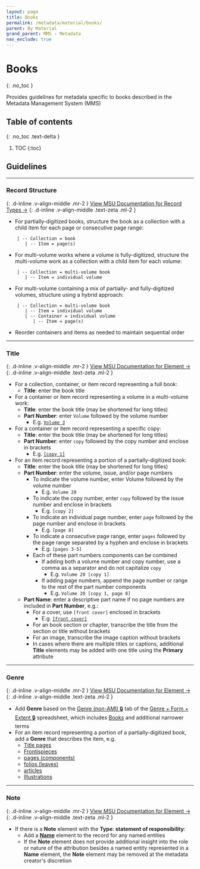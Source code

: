 ```yaml
---
layout: page
title: Books
permalink: /metadata/material/books/
parent: By Material
grand_parent: MMS › Metadata
nav_exclude: true
---
```


# Books
{: .no_toc }

Provides guidelines for metadata specific to books described in the Metadata Management System (MMS)

## Table of contents
{: .no_toc .text-delta }

1. TOC
{:toc}

## Guidelines

---

### Record Structure
{: .d-inline .v-align-middle .mr-2 }
[View MSU Documentation for Record Types →](/metadata-documentation/metadata/record-type/)
{: .d-inline .v-align-middle .text-zeta .ml-2 }

- For partially-digitized books, structure the book as a collection with a child item for each page or consecutive page range:
```
    | -- Collection = book
       | -- Item = page(s)
```
- For multi-volume works where a volume is fully-digitized, structure the multi-volume work as a collection with a child item for each volume:
```
    | -- Collection = multi-volume book
       | -- Item = individual volume
```
- For multi-volume containing a mix of partially- and fully-digitized volumes, structure using a hybrid approach:
```
    | -- Collection = multi-volume book
       | -- Item = individual volume
       | -- Container = individual volume
          | -- Item = page(s)
```
- Reorder containers and items as needed to maintain sequential order

---

### Title
{: .d-inline .v-align-middle .mr-2 }
[View MSU Documentation for Element →](/metadata-documentation/metadata/element/title/)
{: .d-inline .v-align-middle .text-zeta .ml-2 }

- For a collection, container, or item record representing a full book:
  - **Title**: enter the book title
- For a container or item record representing a volume in a multi-volume work:
  - **Title**: enter the book title (may be shortened for long titles)
  - **Part Number**: enter `Volume` followed by the volume number
    - E.g. [`Volume 3`](https://metadata.nypl.org/items/6392284?section=desc_md)
- For a container or item record representing a specific copy:
  - **Title**: enter the book title (may be shortened for long titles)
  - **Part Number**: enter `copy` followed by the copy number and enclose in brackets
    - E.g. [`[copy 1]`](https://metadata.nypl.org/containers/479513?section=desc_md)
- For an item record representing a portion of a partially-digitized book:
  - **Title**: enter the book title (may be shortened for long titles)
  - **Part Number**: enter the volume, issue, and/or page numbers
    - To indicate the volume number, enter Volume followed by the volume number
      - E.g. `Volume 20`
    - To indicate the copy number, enter `copy` followed by the issue number and enclose in brackets
      - E.g. `[copy 2]`
    - To indicate an individual page number, enter `page` followed by the page number and enclose in brackets
      - E.g. `[page 8]`
    - To indicate a consecutive page range, enter `pages` followed by the page range separated by a hyphen and enclose in brackets
      - E.g. `[pages 3-5]`
    - Each of these part numbers components can be combined
      - If adding both a volume number and copy number, use a comma as a separator and do not capitalize `copy`
        - E.g. `Volume 20 [copy 1]`
      - If adding page numbers, append the page number or range to the rest of the part number components
        - E.g. `Volume 20 [copy 1, page 8]`
  - **Part Name**: enter a descriptive part name if no page numbers are included in **Part Number**, e.g.:
    - For a cover, use `[front cover]` enclosed in brackets
      - E.g. [`[front cover]`](https://metadata.nypl.org/items/5992196?section=desc_md)
    - For an book section or chapter, transcribe the title from the section or title without brackets
    - For an image, transcribe the image caption without brackets
    - In cases where there are multiple titles or captions, additional **Title** elements may be added with one title using the **Primary** attribute

---

### Genre
{: .d-inline .v-align-middle .mr-2 }
[View MSU Documentation for Element →](/metadata-documentation/metadata/element/genre/)
{: .d-inline .v-align-middle .text-zeta .ml-2 }

- Add **Genre** based on the [Genre (non-AMI) 🔒](https://docs.google.com/spreadsheets/d/1NGlV94Iufe0p3EJdoJDX7SgvH-LUYqWLEuB1Az3DmbM/edit#gid=1262013027) tab of the [Genre + Form + Extent 🔒](https://docs.google.com/spreadsheets/d/1NGlV94Iufe0p3EJdoJDX7SgvH-LUYqWLEuB1Az3DmbM/edit) spreadsheet, which includes [Books](https://docs.google.com/spreadsheets/d/1NGlV94Iufe0p3EJdoJDX7SgvH-LUYqWLEuB1Az3DmbM/edit#gid=1262013027) and additional narrower terms
- For an item record representing a portion of a partially-digitized book, add a **Genre** that describes the item, e.g.
  - [Title pages](https://docs.google.com/spreadsheets/d/1NGlV94Iufe0p3EJdoJDX7SgvH-LUYqWLEuB1Az3DmbM/edit#gid=1262013027\&range=A333)
  - [Frontispieces](https://docs.google.com/spreadsheets/d/1NGlV94Iufe0p3EJdoJDX7SgvH-LUYqWLEuB1Az3DmbM/edit?gid=1262013027#gid=1262013027\&range=A131)
  - [pages (components)](https://docs.google.com/spreadsheets/d/1NGlV94Iufe0p3EJdoJDX7SgvH-LUYqWLEuB1Az3DmbM/edit#gid=1262013027\&range=A224)
  - [folios (leaves)](https://docs.google.com/spreadsheets/d/1NGlV94Iufe0p3EJdoJDX7SgvH-LUYqWLEuB1Az3DmbM/edit#gid=1262013027\&range=A129)
  - [articles](https://docs.google.com/spreadsheets/d/1NGlV94Iufe0p3EJdoJDX7SgvH-LUYqWLEuB1Az3DmbM/edit#gid=1262013027\&range=A19)
  - [Illustrations](https://docs.google.com/spreadsheets/d/1NGlV94Iufe0p3EJdoJDX7SgvH-LUYqWLEuB1Az3DmbM/edit#gid=1262013027\&range=A154)

---

### Note
{: .d-inline .v-align-middle .mr-2 }
[View MSU Documentation for Element →](/metadata-documentation/metadata/element/note/)
{: .d-inline .v-align-middle .text-zeta .ml-2 }

- If there is a **Note** element with the **Type**: **statement of responsibility**:
  - Add a [**Name**](/metadata-documentation/metadata/element/name/) element to the record for any named entities
  - If the **Note** element does not provide additional insight into the role or nature of the attribution besides a named entity represented in a **Name** element, the **Note** element may be removed at the metadata creator's discretion